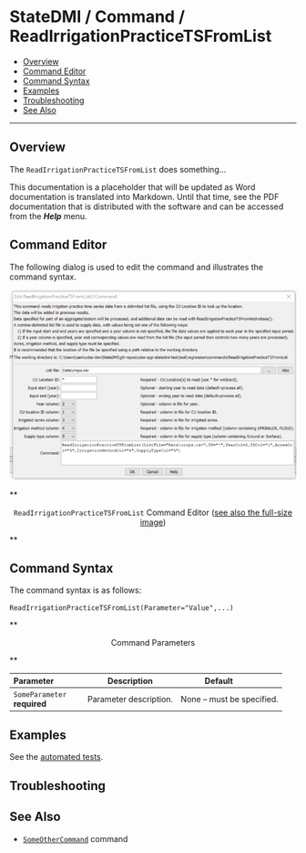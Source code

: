# StateDMI / Command / ReadIrrigationPracticeTSFromList #

* [Overview](#overview)
* [Command Editor](#command-editor)
* [Command Syntax](#command-syntax)
* [Examples](#examples)
* [Troubleshooting](#troubleshooting)
* [See Also](#see-also)

-------------------------

## Overview ##

The `ReadIrrigationPracticeTSFromList` does something...

This documentation is a placeholder that will be updated as Word documentation is translated into Markdown.
Until that time, see the PDF documentation that is distributed with the software and can be accessed
from the ***Help*** menu.

## Command Editor ##

The following dialog is used to edit the command and illustrates the command syntax.

![ReadIrrigationPracticeTSFromList](ReadIrrigationPracticeTSFromList.png)

**<p style="text-align: center;">
`ReadIrrigationPracticeTSFromList` Command Editor (<a href="../ReadIrrigationPracticeTSFromList.png">see also the full-size image</a>)
</p>**

## Command Syntax ##

The command syntax is as follows:

```text
ReadIrrigationPracticeTSFromList(Parameter="Value",...)
```
**<p style="text-align: center;">
Command Parameters
</p>**

| **Parameter**&nbsp;&nbsp;&nbsp;&nbsp;&nbsp;&nbsp;&nbsp;&nbsp;&nbsp;&nbsp;&nbsp;&nbsp; | **Description** | **Default**&nbsp;&nbsp;&nbsp;&nbsp;&nbsp;&nbsp;&nbsp;&nbsp;&nbsp;&nbsp; |
| --------------|-----------------|----------------- |
|`SomeParameter`<br>**required**|Parameter description.|None – must be specified.|

## Examples ##

See the [automated tests](https://github.com/OpenWaterFoundation/cdss-app-statedmi-main/tree/master/test/regression/commands/ReadIrrigationPracticeTSFromList).

## Troubleshooting ##

## See Also ##

* [`SomeOtherCommand`](../SomeOtherCommand/SomeOtherCommand) command
